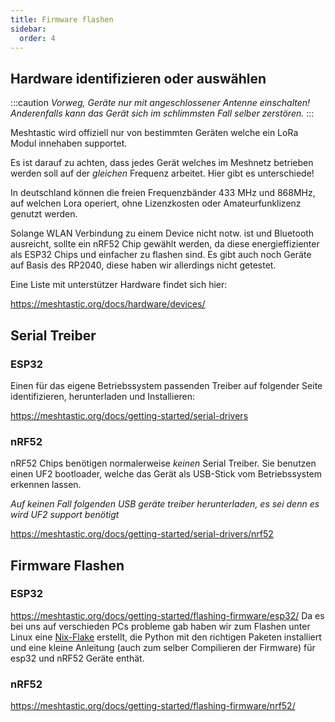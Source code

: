 ```yaml
---
title: Firmware flashen
sidebar:
  order: 4
---
```


## Hardware identifizieren oder auswählen

:::caution
_Vorweg, Geräte nur mit angeschlossener Antenne einschalten! Anderenfalls kann das Gerät sich im schlimmsten Fall selber zerstören._
:::

Meshtastic wird offiziell nur von bestimmten Geräten welche ein LoRa Modul innehaben supportet.

Es ist darauf zu achten, dass jedes Gerät welches im Meshnetz betrieben werden soll auf der _gleichen_ Frequenz arbeitet. Hier gibt es unterschiede!

In deutschland können die freien Frequenzbänder 433 MHz und 868MHz, auf welchen Lora operiert, ohne Lizenzkosten oder Amateurfunklizenz genutzt werden.

Solange WLAN Verbindung zu einem Device nicht notw. ist und Bluetooth ausreicht, sollte ein nRF52 Chip gewählt werden, da diese energieffizienter als ESP32 Chips und einfacher zu flashen sind. Es gibt auch noch Geräte auf Basis des RP2040, diese haben wir allerdings nicht getestet.

Eine Liste mit unterstützer Hardware findet sich hier:

https://meshtastic.org/docs/hardware/devices/

## Serial Treiber

### ESP32

Einen für das eigene Betriebssystem passenden Treiber auf folgender Seite identifizieren, herunterladen und Installieren:

https://meshtastic.org/docs/getting-started/serial-drivers

### nRF52

nRF52 Chips benötigen normalerweise _keinen_ Serial Treiber. Sie benutzen einen UF2 bootloader, welche das Gerät als USB-Stick vom Betriebssystem erkennen lassen.

_Auf keinen Fall folgenden USB geräte treiber herunterladen, es sei denn es wird UF2 support benötigt_

https://meshtastic.org/docs/getting-started/serial-drivers/nrf52

## Firmware Flashen

### ESP32

https://meshtastic.org/docs/getting-started/flashing-firmware/esp32/
Da es bei uns auf verschieden PCs probleme gab haben wir zum Flashen unter Linux eine [Nix-Flake](https://github.com/go3ranh/meshtastic-flasher) erstellt, die Python mit den richtigen Paketen installiert und eine kleine Anleitung (auch zum selber Compilieren der Firmware) für esp32 und nRF52 Geräte enthät.

### nRF52

https://meshtastic.org/docs/getting-started/flashing-firmware/nrf52/
